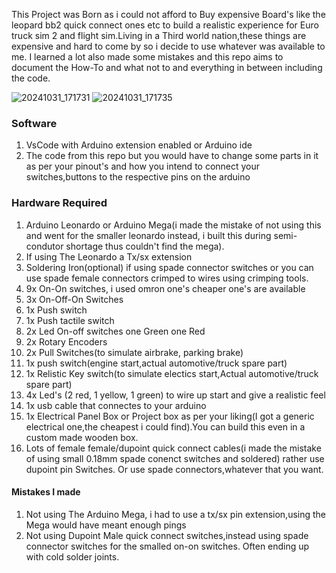 This Project was Born as i could not afford to Buy expensive Board's like the leopard bb2 quick connect ones etc to build a realistic experience for Euro truck sim 2 and flight sim.Living in a Third world nation,these things are expensive and hard to come by so i decide to use whatever was available to me.
I learned a lot also made some mistakes and this repo aims to document the How-To and what not to and everything in between including the code. 

![20241031_171731](https://github.com/user-attachments/assets/aae5e4a0-9db4-4eb5-9b8d-9246dc7b67fb)
![20241031_171735](https://github.com/user-attachments/assets/11f30c1f-f37c-49fa-a56d-cd1aaab02bd1)


### Software
1. VsCode with Arduino extension enabled or Arduino ide
2. The code from this repo but you would have to change some parts in it as per your pinout's and how you intend to connect your switches,buttons to the respective pins on the arduino

### Hardware Required
1. Arduino Leonardo or Arduino Mega(i made the mistake of not using this and went for the smaller leonardo instead, i built this during semi-condutor shortage thus couldn't find the mega).
2. If using The Leonardo a Tx/sx extension
3. Soldering Iron(optional) if using spade connector switches or you can use spade female connectors crimped to wires using crimping tools.
4. 9x On-On switches, i used omron one's cheaper one's are available
5. 3x On-Off-On Switches
6. 1x Push switch
7. 1x Push tactile switch
8. 2x Led On-off switches one Green one Red
9. 2x Rotary Encoders
10. 2x Pull Switches(to simulate airbrake, parking brake)
11. 1x push switch(engine start,actual automotive/truck spare part)
12. 1x Relistic Key switch(to simulate electics start,Actual automotive/truck spare part)
13. 4x Led's (2 red, 1 yellow, 1 green) to wire up start and give a realistic feel
14. 1x usb cable that connectes to your arduino
15. 1x Electrical Panel Box or Project box as per your liking(I got a generic electrical one,the cheapest i could find).You can build this even in a custom made wooden box.
16. Lots of female female/dupoint quick connect cables(i made the mistake of using small 0.18mm spade conenct switches and soldered) rather use dupoint pin Switches. Or use spade connectors,whatever that you want.

#### Mistakes I made
1. Not using The Arduino Mega, i had to use a tx/sx pin extension,using the Mega would have meant enough pings
2. Not using Dupoint Male quick connect switches,instead using spade connector switches for the smalled on-on switches. Often ending up with cold solder joints.

